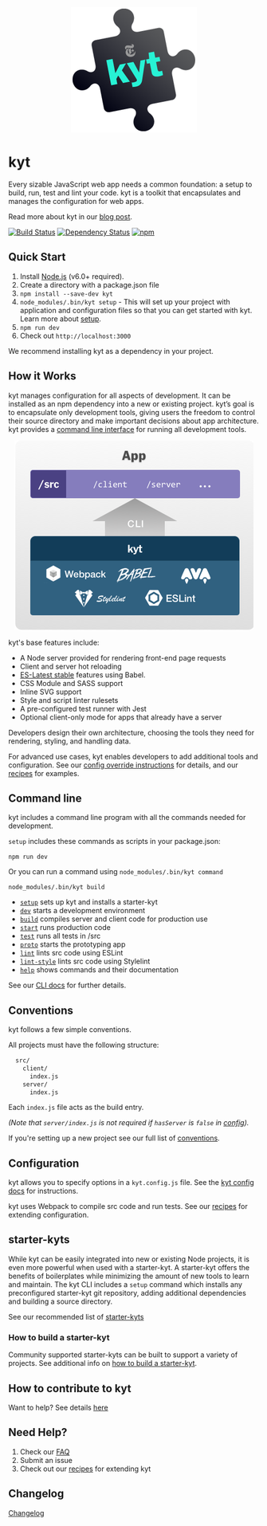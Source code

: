 <p align="center"><img src="/images/kyt-logo-large.png"></p>

# kyt

Every sizable JavaScript web app needs a common foundation: a setup to build, run, test and lint your code.
kyt is a toolkit that encapsulates and manages the configuration for web apps.

Read more about kyt in our [blog post](http://open.blogs.nytimes.com/2016/09/13/introducing-kyt-our-web-app-configuration-toolkit/).

[![Build Status](https://travis-ci.org/NYTimes/kyt.svg?branch=master)](https://travis-ci.org/NYTimes/kyt) [![Dependency Status](https://david-dm.org/NYTimes/kyt.svg)](https://david-dm.org/NYTimes/kyt) [![npm](https://img.shields.io/npm/v/kyt.svg)](https://www.npmjs.com/package/kyt)

## Quick Start

1. Install [Node.js](https://nodejs.org/) (v6.0+ required).
2. Create a directory with a package.json file
3. `npm install --save-dev kyt`
4. `node_modules/.bin/kyt setup` - This will set up your project with application and configuration files so that you can get started with kyt. Learn more about [setup](/docs/commands.md#setup).
5. `npm run dev`
6. Check out `http://localhost:3000`

We recommend installing kyt as a dependency in your project.

## How it Works

kyt manages configuration for all aspects of development. It can be installed as an npm dependency into a new or existing project. kyt’s goal is to encapsulate only development tools, giving users the freedom to control their source directory and make important decisions about app architecture. kyt provides a [command line interface](/docs/commands.md) for running all development tools.

<p align="center"><img src="/images/kyt-diagram.png"></p>

kyt's base features include:

* A Node server provided for rendering front-end page requests
* Client and server hot reloading
* [ES-Latest stable](https://babeljs.io/docs/plugins/preset-latest/) features using Babel.
* CSS Module and SASS support
* Inline SVG support
* Style and script linter rulesets
* A pre-configured test runner with Jest
* Optional client-only mode for apps that already have a server

Developers design their own architecture, choosing the tools they need for rendering, styling, and handling data.

For advanced use cases, kyt enables developers to add additional tools and configuration.
See our [config override instructions](/docs/kytConfig.md#modifywebpackconfig) for details, and our [recipes](/docs/Recipes.md) for examples.

## Command line

kyt includes a command line program with all the commands needed for development.

`setup` includes these commands as scripts in your package.json:

```
npm run dev
```

Or you can run a command using `node_modules/.bin/kyt command`

```
node_modules/.bin/kyt build
```

* [`setup`](/docs/commands.md#setup) sets up kyt and installs a starter-kyt
* [`dev`](/docs/commands.md#dev) starts a development environment
* [`build`](/docs/commands.md#build) compiles server and client code for production use
* [`start`](/docs/commands.md#start) runs production code
* [`test`](/docs/commands.md#test) runs all tests in /src
* [`proto`](/docs/commands.md#proto) starts the prototyping app
* [`lint`](/docs/commands.md#lint) lints src code using ESLint
* [`lint-style`](/docs/commands.md#lint-style) lints src code using Stylelint
* [`help`](/docs/commands.md#help) shows commands and their documentation

See our [CLI docs](/docs/commands.md) for further details.

## Conventions

kyt follows a few simple conventions.

All projects must have the following structure:
```
  src/
    client/
      index.js
    server/
      index.js
```

Each `index.js` file acts as the build entry.

*(Note that `server/index.js` is not required if `hasServer` is `false` in [config](#configuration)).*

If you're setting up a new project see our full list of [conventions](/docs/conventions.md).


## Configuration

kyt allows you to specify options in a `kyt.config.js` file.
See the [kyt config docs](/docs/kytConfig.md) for instructions.

kyt uses Webpack to compile src code and run tests.
See our [recipes](/docs/Recipes.md) for extending configuration.

## starter-kyts

While kyt can be easily integrated into new or existing Node projects, it is even more powerful when used with a starter-kyt. A starter-kyt offers the benefits of boilerplates while minimizing the amount of new tools to learn and maintain. The kyt CLI includes a `setup` command which installs any preconfigured starter-kyt git repository, adding additional dependencies and building a source directory.

See our recommended list of [starter-kyts](/docs/commands.md#recommended-starter-kyts)

### How to build a starter-kyt

Community supported starter-kyts can be built to support a variety of projects.
See additional info on [how to build a starter-kyt](/docs/Starterkyts.md).


## How to contribute to kyt

Want to help? See details [here](/CONTRIBUTING.md)

## Need Help?

1. Check our [FAQ](/docs/FAQ.md)
2. Submit an issue
3. Check out our [recipes](/docs/Recipes.md) for extending kyt

## Changelog

[Changelog](/CHANGELOG.md)
